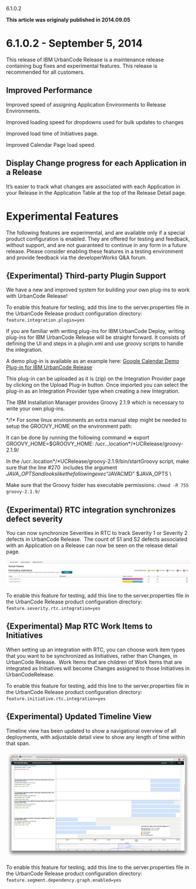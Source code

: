 





6.1.0.2

**This article was originaly published in 2014.09.05**


6.1.0.2 - September 5, 2014
===========================




This release of IBM UrbanCode Release is a maintenance release containing bug fixes and experimental features. This release is recommended for all customers.

Improved Performance
--------------------


Improved speed of assigning Application Environments to Release Environments.


Improved loading speed for dropdowns used for bulk updates to changes


Improved load time of Initiatives page.


Improved Calendar Page load speed.




Display Change progress for each Application in a Release
---------------------------------------------------------


It’s easier to track what changes are associated with each Application in your Release in the Application Table at the top of the Release Detail page.




Experimental Features
=====================


The following features are experimental, and are available only if a special product configuration is enabled. They are offered for testing and feedback, without support, and are not guaranteed to continue in any form in a future release. Please consider enabling these features in a testing environment and provide feedback via the developerWorks Q&A forum.




{Experimental} Third-party Plugin Support
-----------------------------------------


We have a new and improved system for building your own plug-ins to work with UrbanCode Release!


To enable this feature for testing, add this line to the server.properties file in the UrbanCode Release product configuration directory: `feature.integration.plugin=yes`


If you are familiar with writing plug-ins for IBM UrbanCode Deploy, writing plug-ins for IBM UrbanCode Release will be straight forward. It consists of defining the UI and steps in a plugin.xml and use groovy scripts to handle the integration.


A demo plug-in is available as an example here: [Google Calendar Demo Plug-in for IBM UrbanCode Release](com.urbancode.plugin.google.calendar_1.zip)


This plug-in can be uploaded as it is (zip) on the Integration Provider page by clicking on the Upload Plug-in button. Once imported you can select the plug-in as an Integration Provider type when creating a new Integration.


The IBM Installation Manager provides Groovy 2.1.9 which is necessary to write your own plug-ins.


**/!\** For some linux environments an extra manual step might be needed to setup the GROOVY\_HOME on the environment path:


It can be done by running the following command => export GROOVY\_HOME=$GROOVY\_HOME: /ucr…location*/*UCRelease/groovy-2.1.9/


In the /ucr..location*/*UCRelease/groovy-2.1.9/bin/startGroovy script, make sure that the line #270  includes the argument  $JAVA\_OPTS  and looks like the following   exec “$JAVACMD” $JAVA\_OPTS \


Make sure that the Groovy folder has executable permissions: `chmod -R 755 groovy-2.1.9/`




{Experimental} RTC integration synchronizes defect severity
-----------------------------------------------------------


You can now synchronize Severities in RTC to track Severity 1 or Severity 2 defects in UrbanCode Release.  The count of S1 and S2 defects associated with an Application on a Release can now be seen on the release detail page.


[![IMAGE$3ADB13197E914679](image3adb13197e914679.jpg)](image3adb13197e914679.jpg)


To enable this feature for testing, add this line to the server.properties file in the UrbanCode Release product configuration directory: `feature.severity.rtc.integration=yes`




{Experimental} Map RTC Work Items to Initiatives
------------------------------------------------


When setting up an integration with RTC, you can choose work item types that you want to be synchronized as Initiatives, rather than Changes, in UrbanCode Release.  Work Items that are children of Work Items that are integrated as Initiatives will become Changes assigned to those Initiatives in UrbanCodeRelease.


To enable this feature for testing, add this line to the server.properties file in the UrbanCode Release product configuration directory: `feature.initiative.rtc.integration=yes`




{Experimental} Updated Timeline View
------------------------------------


Timeline view has been updated to show a navigational overview of all deployments, with adjustable detail view to show any length of time within that span.


[![Screen Shot 2014-07-23 at 17.46.20](screen-shot-2014-07-23-at-17.46.20.png)](screen-shot-2014-07-23-at-17.46.20.png)


To enable this feature for testing, add this line to the server.properties file in the UrbanCode Release product configuration directory: `feature.segment.dependency.graph.enabled=yes`







